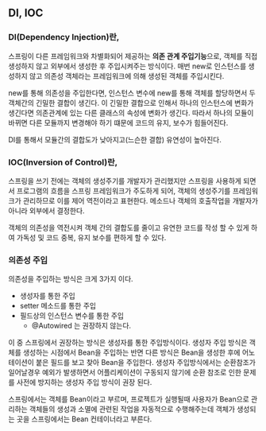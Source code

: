 ## DI, IOC



### DI(Dependency Injection)란,

스프링이 다른 프레임워크와 차별화되어 제공하는 **의존 관계 주입기능**으로, 객체를 직접 생성하지 않고 외부에서 생성한 후 주입시켜주는 방식이다. 매번 new로 인스턴스를 생성하지 않고 의존성 객체라는 프레임워크에 의해 생성된 객체를 주입시킨다.

new를 통해 의존성을 주입한다면, 인스턴스 변수에 new를 통해 객체를 할당하면서 두 객체간의 긴밀한 결합이 생긴다. 이 긴밀한 결합으로 인해서 하나의 인스턴스에 변화가 생긴다면 의존관계에 있는 다른 클래스의 속성에 변화가 생긴다. 따라서 하나의 모듈이 바뀌면 다른 모듈까지 변경해야 하기 떄문에 코드의 유지, 보수가 힘들어진다.

DI를 통해서 모듈간의 결합도가 낮아지고(느슨한 결합) 유연성이 높아진다.



### IOC(Inversion of Control)란,

스프링을 쓰기 전에는 객체의 생성주기를 개발자가 관리했지만 스프링을 사용하게 되면서 프로그램의 흐름을 스프링 프레임워크가 주도하게 되어, 객체의 생성주기를 프레임워크가 관리하므로 이를 제어 역전이라고 표현한다. 메소드나 객체의 호출작업을 개발자가 아니라 외부에서 결정한다.

객체의 의존성을 역전시켜 객체 간의 결합도를 줄이고 유연한 코드를 작성 할 수 있게 하여 가독성 및 코드 중복, 유지 보수를 편하게 할 수 있다.



### 의존성 주입

의존성을 주입하는 방식은 크게 3가지 이다.

- 생성자를 통한 주입
- setter 메소드를 통한 주입
- 필드상의 인스턴스 변수를 통한 주입 
	- @Autowired 는 권장하지 않는다.

이 중 스프링에서 권장하는 방식은 생성자를 통한 주입방식이다. 생성자 주입 방식은 객체를 생성하는 시점에서 Bean을 주입하는 반면 다른 방식은 Bean을 생성한 후에 어노테이션이 붙은 필드를 보고 찾아 Bean을 주입한다. 생성자 주입방식에서는 순환참조가 일어날경우 예외가 발생하면서 어플리케이션이 구동되지 않기에 순환 참조로 인한 문제를 사전에 방지하는 생성자 주입 방식이 권장 된다.



스프링에서는 객체를 Bean이라고 부르며, 프로젝트가 실행될때 사용자가 Bean으로 관리하는 객체들의 생성과 소멸에 관련된 작업을 자동적으로 수행해주는데 객체가 생성되는 곳을 스프링에서는 Bean 컨테이너라고 부른다.

